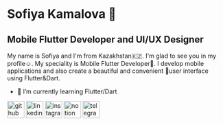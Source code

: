 # Sofiya Kamalova 🦉
## Mobile Flutter Developer and UI/UX Designer

My name is Sofiya and  I'm from Kazakhstan🇰🇿. I'm glad to see you in my profile☺️. My speciality is Mobile Flutter Developer📱. I develop mobile applications and also create a beautiful and convenient 🎨user interface using Flutter&Dart.

- 🌱 I’m currently learning Flutter/Dart

  
[<img src='https://cdn.jsdelivr.net/npm/simple-icons@3.0.1/icons/github.svg' alt='github' height='40'>](https://github.com/sofiyakamalova)  [<img src='https://cdn.jsdelivr.net/npm/simple-icons@3.0.1/icons/linkedin.svg' alt='linkedin' height='40'>](https://www.linkedin.com/in/https://www.linkedin.com/in/софия-камалова-a4a96929b/?locale=en_US/)  [<img src='https://cdn.jsdelivr.net/npm/simple-icons@3.0.1/icons/instagram.svg' alt='instagram' height='40'>](https://www.instagram.com/sophiekamalova/)  [<img src='https://cdn.jsdelivr.net/npm/simple-icons@3.0.1/icons/notion.svg' alt='notion' height='40'>](https://www.notion.so/Sofiya-Kamalova-2c5c3d1249be4adf897ce78c2f19ff4c?pvs=4)  [<img src='https://cdn.jsdelivr.net/npm/simple-icons@3.0.1/icons/telegram.svg' alt='telegram' height='40'>](https://t.me/sofiyakamalova)  

